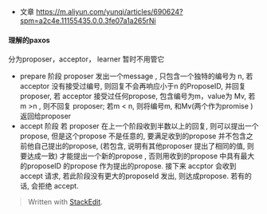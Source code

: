 * 文章
https://m.aliyun.com/yunqi/articles/690624?spm=a2c4e.11155435.0.0.3fe07a1a265rNi

#### 理解的paxos
分为proposer，acceptor， learner 暂时不用管它

* prepare 阶段
proposer  发出一个message , 只包含一个独特的编号为 n, 若acceptor 没有接受过编号, 则回复不会再响应小于n 的ProposeID, 并回复proposer, 若 acceptor 接受过任何propose, 包含编号为m，value为 Mv, 若m >n , 则不回复 proposer; 若m < n, 则将编号m, 和Mv(两个作为promise )返回给proposer
* accept 阶段
若 proposer 在上一个阶段收到半数以上的回复, 则可以提出一个propose, 但是这个propose 不是任意的, 要满足收到的propose 并不包含之前他自己提出的propose, (若包含, 说明有其他proposer 提出了相同的值, 则要达成一致) 才能提出一个新的propose , 否则用收到的propose 中具有最大的proposeID 的propose 作为提出的propose. 接下来 accptor 会收到 accept 请求, 若此阶段没有更大的proposeId 发出, 则达成propose. 若有的话, 会拒绝 accept.

> Written with [StackEdit](https://stackedit.io/).
<!--stackedit_data:
eyJoaXN0b3J5IjpbODA0MDgwMzMwLDU2NDIzODE3LDQ4MzUyOD
YwNiwtMTY5MjU0Nzg2MSwtMTI2NTgxNzg0NywyNTI0OTE0Njgs
LTY3MTUyODUxLDI2MDk0MTc3LC0xODgzNTczNTU5LC0yMTE2MT
IxNDM3LC03NTg3OTQ3OTcsNzMwOTk4MTE2XX0=
-->
